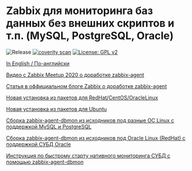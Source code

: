 # Zabbix для мониторинга баз данных без внешних скриптов и т.п. (MySQL, PostgreSQL, Oracle)

![Release](https://github.com/CHERTS/zabbix_dbmon/workflows/Release/badge.svg)
[![coverity scan](https://scan.coverity.com/projects/30077/badge.svg)](https://scan.coverity.com/projects/zabbix_dbmon)
[![License: GPL v2](https://img.shields.io/badge/License-GPLv2-blue.svg)](https://www.gnu.org/licenses/gpl-2.0)

[In English / По-английски](README.md)

[Видео с Zabbix Meetup 2020 о доработке zabbix-agent](https://www.youtube.com/watch?v=YQ3MxxI1WnU)

[Статья в оффициальном блоге Zabbix о доработке zabbix-agent](https://blog.zabbix.com/ru/%D0%9A%D0%B0%D0%BA-%D0%BC%D1%8B-%D0%B4%D0%BE%D1%80%D0%B0%D0%B1%D0%BE%D1%82%D0%B0%D0%BB%D0%B8-zabbix-agent-%D0%B4%D0%BB%D1%8F-%D0%BC%D0%BE%D0%BD%D0%B8%D1%82%D0%BE%D1%80%D0%B8%D0%BD%D0%B3%D0%B0-%D0%B1/12660/)

[Новая установка из пакетов для RedHat/CentOS/OracleLinux](RHELINSTALL.ru.md)

[Новая установка из пакетов для Ubuntu](UBUNTUINSTALL.ru.md)

[Сборка zabbix-agent-dbmon из исходников под разные ОС Linux с поддержкой MySQL и PostgreSQL](BUILD_DBMON.ru.md)

[Сборка zabbix-agent-dbmon из исходников под Oracle Linux (RedHat) с поддержкой СУБД Oracle](BUILD_DBMON_ORACLE.ru.md)

[Инструкция по быстрому старту нативного мониторинга СУБД с помощью zabbix-agent-dbmon](HOWTO_START_DBMON.ru.md)
